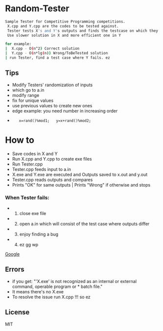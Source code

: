# Random-Tester
```sh
Sample Tester for Competitive Programming competitions.
 X.cpp and Y.cpp are the codes to be tested against.
 Tester tests X's and Y's outputs and finds the testcase on which they differ.
 Use slower solution in X and more efficient one in Y
``` 
 
```sh
for example:
|  X.cpp - O(n^2) Correct solution
|  Y.cpp - O(n*lg(n)) Wrong/ToBeTested solution
| run Tester, find a test case where Y fails. ez
```

## Tips

*  Modify Testers' randomization of inputs
*  which go to a.in
*  modify range
*  fix for unique values
*  use previous values to create new ones
*    edge example: you need number in increasing order
*        x=rand()%mod1;   y=x+rand()%mod2;

# How to 

* Save codes in X and Y 
* Run X.cpp and Y.cpp to create exe files
* Run Tester.cpp
* Tester.cpp feeds input to a.in
* X.exe and Y.exe are executed and Outputs saved to x.out and y.out
* Tester.cpp reads outputs and compares
* Prints "OK" for same outputs | Prints "Wrong" if otherwise and stops

### When Tester fails:
	
* 1) close exe file 
* 2) open a.in 
	     which will consist of the test case where outputs differ
* 3) enjoy finding a bug 
* 4) ez gg wp 
	
[Google](https://www.google.com)

## Errors
* if you get:
"'X.exe' is not recognized as an internal or external command, operable program or * batch file." 
* It means there's no X.exe 
* To resolve the issue run X.cpp !!! so ez


License
----

MIT
